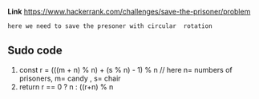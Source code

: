 **Link**  https://www.hackerrank.com/challenges/save-the-prisoner/problem

`here we need to save the presoner with circular  rotation`

## Sudo code
1. const r = (((m + n) % n) + (s % n) - 1) % n  // here n= numbers of prisoners,  m= candy , s= chair
2. return r == 0 ? n : ((r+n) % n